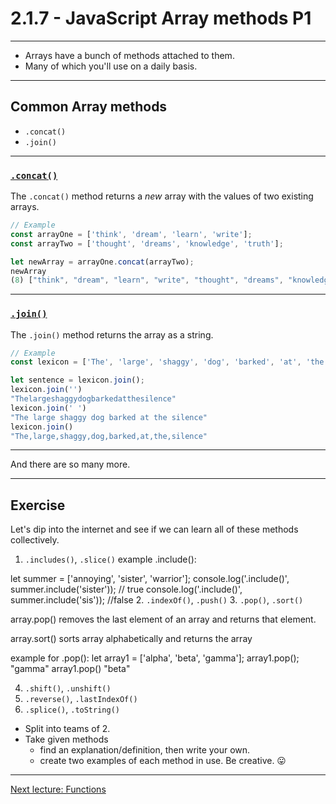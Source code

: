 # 2.1.7 - JavaScript Array methods P1

---

- Arrays have a bunch of methods attached to them.
- Many of which you'll use on a daily basis.

---

## Common Array methods

- `.concat()`
- `.join()`

---

### [`.concat()`](https://www.w3schools.com/jsreF/jsref_concat_array.asp)

The `.concat()` method returns a _new_ array with the values of two existing arrays.

```js
// Example
const arrayOne = ['think', 'dream', 'learn', 'write'];
const arrayTwo = ['thought', 'dreams', 'knowledge', 'truth'];

let newArray = arrayOne.concat(arrayTwo);
newArray
(8) ["think", "dream", "learn", "write", "thought", "dreams", "knowledge", "truth"]

```

---

### [`.join()`](https://www.w3schools.com/jsreF/jsref_join.asp)

The `.join()` method returns the array as a string.

```js
// Example
const lexicon = ['The', 'large', 'shaggy', 'dog', 'barked', 'at', 'the', 'silence'];

let sentence = lexicon.join();
lexicon.join('')
"Thelargeshaggydogbarkedatthesilence"
lexicon.join(' ')
"The large shaggy dog barked at the silence"
lexicon.join()
"The,large,shaggy,dog,barked,at,the,silence"

```

---

And there are so many more.

---

## Exercise

Let's dip into the internet and see if we can learn all of these methods collectively.

1. `.includes()`, `.slice()`
example .include():

let summer = ['annoying', 'sister', 'warrior'];
console.log('.include()', summer.include('sister')); // true
console.log('.include()', summer.include('sis')); //false
2. `.indexOf()`, `.push()` 
3. `.pop()`, `.sort()`

array.pop() removes the last element of an array and returns that element.

array.sort() sorts array alphabetically and returns the array

example for .pop():
let array1 = ['alpha', 'beta', 'gamma'];
array1.pop();
"gamma"
array1.pop()
"beta"


4. `.shift()`, `.unshift()`
5. `.reverse()`, `.lastIndexOf()`
6. `.splice()`, `.toString()`

- Split into teams of 2.
- Take given methods
    - find an explanation/definition, then write your own.
    - create two examples of each method in use. Be creative. 😛


---

[Next lecture: Functions](../lecture-8-functions)
